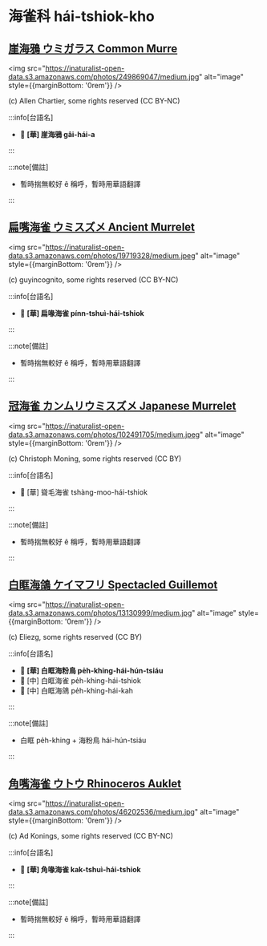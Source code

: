 # 海雀科 hái-tshiok-kho

## [崖海鴉 ウミガラス Common Murre](https://ebird.org/species/commur)

<img src="https://inaturalist-open-data.s3.amazonaws.com/photos/249869047/medium.jpg" alt="image" style={{marginBottom: '0rem'}} />

<p className="image-caption">
(c) Allen Chartier, some rights reserved (CC BY-NC)
</p>

:::info[台語名]

- 🎯 **[華] 崖海鴉 gâi-hái-a**

:::

:::note[備註]

- 暫時揣無較好 ê 稱呼，暫時用華語翻譯

:::

## [扁嘴海雀 ウミスズメ Ancient Murrelet](https://ebird.org/species/ancmur)

<img src="https://inaturalist-open-data.s3.amazonaws.com/photos/19719328/medium.jpeg" alt="image" style={{marginBottom: '0rem'}} />

<p className="image-caption">
(c) guyincognito, some rights reserved (CC BY-NC)
</p>

:::info[台語名]

- 🎯 **[華] 扁喙海雀 pínn-tshuì-hái-tshiok**

:::

:::note[備註]

- 暫時揣無較好 ê 稱呼，暫時用華語翻譯

:::

## [冠海雀 カンムリウミスズメ Japanese Murrelet](https://ebird.org/species/japmur1)

<img src="https://inaturalist-open-data.s3.amazonaws.com/photos/102491705/medium.jpeg" alt="image" style={{marginBottom: '0rem'}} />

<p className="image-caption">
(c) Christoph Moning, some rights reserved (CC BY)
</p>

:::info[台語名]

- 🎯 [華] 聳毛海雀 tshàng-moo-hái-tshiok

:::

:::note[備註]

- 暫時揣無較好 ê 稱呼，暫時用華語翻譯

:::

## [白眶海鴿 ケイマフリ Spectacled Guillemot](https://ebird.org/species/spegui1)

<img src="https://inaturalist-open-data.s3.amazonaws.com/photos/13130999/medium.jpg" alt="image" style={{marginBottom: '0rem'}} />

<p className="image-caption">
(c) Eliezg, some rights reserved (CC BY)
</p>

:::info[台語名]

- 🎯 **[華] 白眶海粉鳥 pe̍h-khing-hái-hún-tsiáu**
- 🎯 [中] 白眶海雀 pe̍h-khing-hái-tshiok
- 🎯 [中] 白眶海鴿 pe̍h-khing-hái-kah

:::

:::note[備註]

- 白眶 pe̍h-khing + 海粉鳥 hái-hún-tsiáu

:::

## [角嘴海雀 ウトウ Rhinoceros Auklet](https://ebird.org/species/rhiauk)

<img src="https://inaturalist-open-data.s3.amazonaws.com/photos/46202536/medium.jpg" alt="image" style={{marginBottom: '0rem'}} />

<p className="image-caption">
(c) Ad Konings, some rights reserved (CC BY-NC)
</p>

:::info[台語名]

- 🎯 **[華] 角喙海雀 kak-tshuì-hái-tshiok**

:::

:::note[備註]

- 暫時揣無較好 ê 稱呼，暫時用華語翻譯

:::
